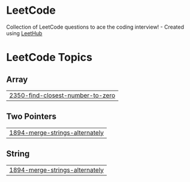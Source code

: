 # LeetCode
Collection of LeetCode questions to ace the coding interview! - Created using [LeetHub](https://github.com/QasimWani/LeetHub)

<!---LeetCode Topics Start-->
# LeetCode Topics
## Array
|  |
| ------- |
| [2350-find-closest-number-to-zero](https://github.com/MiguelCano-ia/LeetCode/tree/master/2350-find-closest-number-to-zero) |
## Two Pointers
|  |
| ------- |
| [1894-merge-strings-alternately](https://github.com/MiguelCano-ia/LeetCode/tree/master/1894-merge-strings-alternately) |
## String
|  |
| ------- |
| [1894-merge-strings-alternately](https://github.com/MiguelCano-ia/LeetCode/tree/master/1894-merge-strings-alternately) |
<!---LeetCode Topics End-->